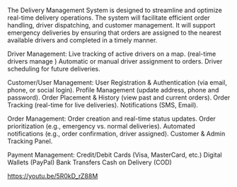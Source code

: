 The Delivery Management System is designed to streamline and optimize real-time delivery operations. The system will facilitate efficient order handling, driver dispatching, and customer management. It will support emergency deliveries by ensuring that orders are assigned to the nearest available drivers and completed in a timely manner.

Driver Management:
Live tracking of active drivers on a map. (real-time drivers manage )
Automatic or manual driver assignment to orders.
Driver scheduling for future deliveries.

 Customer/User Management:
User Registration & Authentication (via email, phone, or social login).
Profile Management (update address, phone and password).
Order Placement & History (view past and current orders).
Order Tracking (real-time for live deliveries).
Notifications (SMS, Email).

Order Management:
Order creation and real-time status updates.
Order prioritization (e.g., emergency vs. normal deliveries).
Automated notifications (e.g., order confirmation, driver assigned).
Customer & Admin Tracking Panel.

Payment Management:
Credit/Debit Cards (Visa, MasterCard, etc.)
Digital Wallets (PayPal)
Bank Transfers
Cash on Delivery (COD)

https://youtu.be/5R0kD_rZ88M

